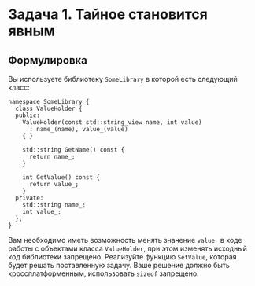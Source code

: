 # Задача 1. Тайное становится явным
## Формулировка
Вы используете библиотеку `SomeLibrary` в которой есть следующий класс:
```
namespace SomeLibrary {
  class ValueHolder {
  public:
    ValueHolder(const std::string_view name, int value)
      : name_(name), value_(value)
    { }

    std::string GetName() const {
      return name_;
    }

    int GetValue() const {
      return value_;
    }
  private:
    std::string name_;
    int value_;
  };
}
```

Вам необходимо иметь возможность менять значение `value_` в ходе работы с объектами класса `ValueHolder`, при этом изменять исходный код библиотеки запрещено. Реализуйте функцию `SetValue`, которая будет решать поставленную задачу. Ваше решение должно быть кроссплатформенным, использовать `sizeof` запрещено.
